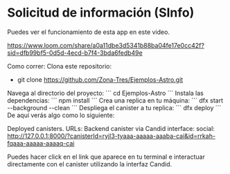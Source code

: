 # Solicitud de información (SInfo)
Puedes ver el funcionamiento de esta app en este video.

https://www.loom.com/share/a0a11dbe3d5341b88ba04fe17e0cc42f?sid=dfb99bf5-0d5d-4ecd-b7f4-3bda6fedb49e


Como correr:
Clona este repositorio:
* git clone https://github.com/Zona-Tres/Ejemplos-Astro.git

Navega al directorio del proyecto:
´´´
cd Ejemplos-Astro
´´´
Instala las dependencias:
´´´
npm install
´´´
Crea una replica en tu máquina:
´´´
dfx start --background --clean
´´´
Despliega el canister a tu replica:
´´´
dfx deploy
´´´
De aquí verás algo como lo siguiente:

Deployed canisters.
URLs:
  Backend canister via Candid interface:
    social: http://127.0.0.1:8000/?canisterId=ryjl3-tyaaa-aaaaa-aaaba-cai&id=rrkah-fqaaa-aaaaa-aaaaq-cai

Puedes hacer click en el link que aparece en tu terminal e interactuar directamente con el canister utilizando la interfaz Candid.